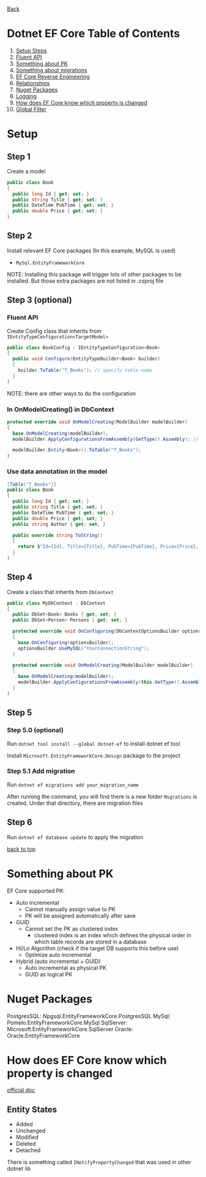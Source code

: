 [Back](../../README.md)

# Dotnet EF Core Table of Contents

1. [Setup Steps](#setup)
2. [Fluent API](./README_EFCoreFluentAPI.md)
3. [Something about PK](#something-about-pk)
4. [Something about migrations](./README_EFCoreMigration.md)
5. [EF Core Reverse Engineering](./README_EFCoreReverseEngineering.md)
6. [Relationships](./README_EFCoreRelationship.md)
7. [Nuget Packages](#nuget-packages)
8. [Logging](./EFCoreLogging.md)
9. [How does EF Core know which property is changed](#how-does-ef-core-know-which-property-is-changed)
10. [Global Filter](./README_EFCoreGlobalFilter.md)

# Setup

## Step 1

Create a model

```c#
public class Book
{
  public long Id { get; set; }
  public string Title { get; set; }
  public DateTime PubTime { get; set; }
  public double Price { get; set; }
}
```

## Step 2

Install relevant EF Core packages (In this example, MySQL is used)

- `MySql.EntityFrameworkCore`

NOTE: Installing this package will trigger lots of other packages to be installed. But those extra packages are not listed in .csproj file

## Step 3 (optional)

### Fluent API

Create Config class that inherits from `IEntityTypeConfiguration<TargetModel>`

```c#
public class BookConfig : IEntityTypeConfiguration<Book>
{
  public void Configure(EntityTypeBuilder<Book> builder)
  {
    builder.ToTable("T_Books"); // specify table name
  }
}
```

NOTE: there are other ways to do the configuration

### In OnModelCreating() in DbContext

```c#
protected override void OnModelCreating(ModelBuilder modelBuilder)
{
  base.OnModelCreating(modelBuilder);
  modelBuilder.ApplyConfigurationsFromAssembly(GetType().Assembly); // load all IEntityTypeConfiguration

  modelBuilder.Entity<Book>().ToTable("T_Books");
}
```

### Use data annotation in the model

```c#
[Table("T_Books")]
public class Book
{
  public long Id { get; set; }
  public string Title { get; set; }
  public DateTime PubTime { get; set; }
  public double Price { get; set; }
  public string Author { get; set; }

  public override string ToString()
  {
    return $"Id={Id}, Title={Title}, PubTime={PubTime}, Price={Price}, Author={Author}";
  }
}

```

## Step 4

Create a class that inherits from `DbContext`

```c#
public class MyDbContext : DbContext
{
  public DbSet<Book> Books { get; set; }
  public DbSet<Person> Persons { get; set; }

  protected override void OnConfiguring(DbContextOptionsBuilder optionsBuilder)
  {
    base.OnConfiguring(optionsBuilder);
    optionsBuilder.UseMySQL("YourConnectionString");
  }

  protected override void OnModelCreating(ModelBuilder modelBuilder)
  {
    base.OnModelCreating(modelBuilder);
    modelBuilder.ApplyConfigurationsFromAssembly(this.GetType().Assembly);
  }
}

```

## Step 5

### Step 5.0 (optional)

Run `dotnet tool install --global dotnet-ef` to install dotnet ef tool

Install `Microsoft.EntityFrameworkCore.Design` package to the project

### Step 5.1 Add migration

Run `dotnet ef migrations add your_migration_name`

After running the command, you will find there is a new folder `Migrations` is created. Under that directory, there are migration files

## Step 6

Run `dotnet ef database update` to apply the migration

[back to top](#dotnet-ef-core-table-of-contents)

# Something about PK

EF Core supported PK:

- Auto Incremental
  - Cannot manually assign value to PK
  - PK will be assigned automatically after save
- GUID
  - Cannot set the PK as clustered index
    - clustered index is an index which defines the physical order in which table records are stored in a database
- Hi/Lo Algorithm (check if the target DB supports this before use)
  - Optimize auto incremental
- Hybrid (auto incremental + GUID)
  - Auto incremental as physical PK
  - GUID as logical PK

# Nuget Packages

PostgresSQL: Npgsql.EntityFrameworkCore.PostgresSQL
MySql: Pomelo.EntityFrameworkCore.MySql
SqlServer: Microsoft.EntityFrameworkCore.SqlServer
Oracle: Oracle.EntityFrameworkCore

# How does EF Core know which property is changed

[official doc](https://learn.microsoft.com/en-us/ef/core/change-tracking/change-detection)

## Entity States

- Added
- Unchanged
- Modified
- Deleted
- Detached

There is something called `INotifyPropertyChanged` that was used in other dotnet lib
